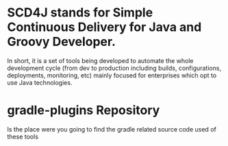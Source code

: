 SCD4J stands for Simple Continuous Delivery for Java and Groovy Developer. 
=============

In short, it is a set of tools being developed to automate the whole development cycle (from dev to production including builds, configurations, deployments, monitoring, etc) mainly focused for enterprises which opt to use Java technologies. 


gradle-plugins Repository
=========================

Is the place were you going to find the gradle related source code used of these tools
